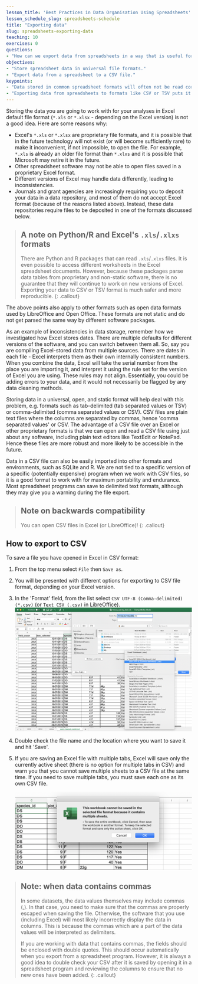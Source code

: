 ```yaml
---
lesson_title: 'Best Practices in Data Organisation Using Spreadsheets'
lesson_schedule_slug: spreadsheets-schedule
title: "Exporting data"
slug: spreadsheets-exporting-data
teaching: 10
exercises: 0
questions:
- "How can we export data from spreadsheets in a way that is useful for downstream applications?"
objectives:
- "Store spreadsheet data in universal file formats."
- "Export data from a spreadsheet to a CSV file."
keypoints:
- "Data stored in common spreadsheet formats will often not be read correctly into data analysis software, introducing errors into your data."
- "Exporting data from spreadsheets to formats like CSV or TSV puts it in a format that can be used consistently by most programs."
---
```


Storing the data you are going to work with for your analyses in Excel
default file format (`*.xls` or `*.xlsx` - depending on the Excel
version) is not a good idea. Here are some reasons why:

- Excel's `*.xls` or `*.xlsx` are proprietary file formats, and it is possible that in
  the future technology will not exist (or will become sufficiently
  rare) to make it inconvenient, if not impossible, to open the file. For example, `*.xls` is already an older file
  format than `*.xlxs` and it is possible that Microsoft may retire it in the future.
- Other spreadsheet software may not be able to open files
  saved in a proprietary Excel format.
- Different versions of Excel may handle data
  differently, leading to inconsistencies.
- Journals and grant agencies are increasingly requiring you
  to deposit your data in a data repository, and most of them do not
  accept Excel format (because of the reasons listed above). Instead, these data repositories require files to be
   deposited in one of the formats discussed below.

> ## A note on Python/R and Excel's `.xls`/`.xlxs` formats
>
> There are Python and R packages that can read `.xls`/`.xlxs` files.
> It is even possible to access different
> worksheets in the Excel spreadsheet documents. However, because these
> packages parse data tables from proprietary and non-static
> software, there is no guarantee that they will continue to
> work on new versions of Excel. Exporting your data to CSV or TSV
> format is much safer and more reproducible.
{: .callout}

The above points also apply to other formats such as open data formats used by LibreOffice and Open Office. These
formats are not static and do not get parsed the same way by different software packages.

As an example of inconsistencies in data storage, remember how we investigated how Excel stores dates.
There are multiple defaults for different versions of the software, and you can switch between them all. So, say you are
compiling Excel-stored data from multiple sources. There are dates in each file - Excel interprets them as their own internally consistent
 numbers. When you combine the data, Excel will take the serial number from the place you are importing it, and interpret it
using the rule set for the version of Excel you are using. These rules may not align. Essentially, you could be adding
errors to your data, and it would not necessarily be flagged by any data cleaning methods.

Storing data in a universal, open, and static format will help deal with this problem, e.g. formats such as tab-delimited (tab separated values
or TSV) or comma-delimited (comma separated values or CSV). CSV files are plain text files where the columns are separated by commas,
hence 'comma separated values' or CSV. The advantage of a CSV file over an Excel or other proprietary formats is that we
 can open and read a CSV file using just about any software, including plain text editors like TextEdit or NotePad. Hence
 these files are more robust and more likely to be accessible in the future.

Data in a CSV file can also be easily imported into other formats and environments, such as SQLite and R. We are not
tied to a specific version of a specific (potentially expensive) program when we work with CSV files, so
it is a good format to work with for maximum portability and endurance. Most spreadsheet programs can save to delimited
text formats, although they may give you a warning during the file export.

> ## Note on backwards compatibility
> You can open CSV files in Excel (or LibreOffice)!
{: .callout}


## How to export to CSV

To save a file you have opened in Excel in CSV format:

1. From the top menu select `File` then `Save as`.
2. You will be presented with different options for exporting to CSV file format, depending on your Excel version.
3. In the 'Format' field, from the list select `CSV UTF-8 (Comma-delimited)(*.csv)` (or `Text CSV (.csv)` in LibreOffice).
    ![Saving an Excel file to CSV](fig/excel-to-csv.png)
4. Double check the file name and the location where you want to save it and hit 'Save'.
5. If you are saving an Excel file with multiple tabs, Excel will save only the currently active sheet (there is no
option for multiple tabs in CSV) and warn you that you cannot save multiple sheets to a CSV file at the same time. If
you need to save multiple tabs, you must save each one as its own CSV file.

    ![Saving active sheet warning](fig/excel-to-csv-active-sheet.png)

> ## Note: when data contains commas
>
> In some datasets, the data values themselves may include commas (,). In that
> case, you need to make sure that the commas are properly escaped when saving
> the file. Otherwise, the software that you use (including Excel) will most
> likely incorrectly display the data in columns. This is because the commas
> which are a part of the data values will be interpreted as delimiters.
>
> If you are working with data that contains commas, the fields should be
> enclosed with double quotes. This should occur automatically when you export from a spreadsheet program.
> However, it is always a good idea to double check your CSV after it is saved by opening it in a spreadsheet program
> and reviewing the columns to ensure that no new ones have been added.
{: .callout}
